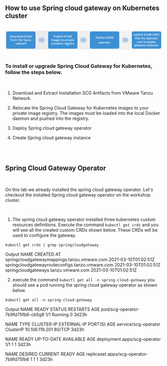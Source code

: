 ## How to use Spring cloud gateway on Kubernetes cluster

<br/>

<img src="../images/scg_installation.png" alt="Configure Spring cloud gateway on Kubernetes cluster" style="border:none;"/>

<br/>
<br/>


### To install or upgrade Spring Cloud Gateway for Kubernetes, follow the steps below.

<br/>

1. Download and Extract Installation SCG Artifacts from VMware Tanzu Network.

2. Relocate the Spring Cloud Gateway for Kubernetes images to your private image registry. The images must be loaded into the local Docker daemon and pushed into the registry.

3. Deploy Spring cloud gateway operator

4. Create Spring cloud gateway instance

<br/>
<br/>


## Spring Cloud Gateway Operator

<br/>

On this lab we already installed the spring cloud gateway operator. Let's checkout the installed Spring cloud gateway operator on the workshop cluster.

<br/>

1. The spring cloud gateway operator installed three kubernetes custom resources definitions. Execute the command 
   `kubectl get crds` and you will see all the created custom CRDs shown below. These CRDs will be used to configure 
   the gateway. 
   
```execute
kubectl get crds | grep springcloudgateway
```

Output
NAME                                              CREATED AT
springcloudgatewaymappings.tanzu.vmware.com       2021-03-10T01:02:51Z
springcloudgatewayrouteconfigs.tanzu.vmware.com   2021-03-10T01:02:51Z
springcloudgateways.tanzu.vmware.com              2021-03-10T01:02:51Z

2. execute the command  `kubectl get all -n spring-cloud-gateway` you should see a pod running the spring cloud gateway 
operator as shown below. 
   
```execute
kubectl get all -n spring-cloud-gateway
```

Output
NAME                                READY   STATUS    RESTARTS   AGE
pod/scg-operator-7b9fd75fb6-cb5g8   1/1     Running   0          3d23h


NAME                   TYPE        CLUSTER-IP       EXTERNAL-IP   PORT(S)   AGE
service/scg-operator   ClusterIP   10.106.119.201   <none>        80/TCP    3d23h


NAME                           READY   UP-TO-DATE   AVAILABLE   AGE
deployment.apps/scg-operator   1/1     1            1           3d23h

NAME                                      DESIRED   CURRENT   READY   AGE
replicaset.apps/scg-operator-7b9fd75fb6   1         1         1       3d23h
